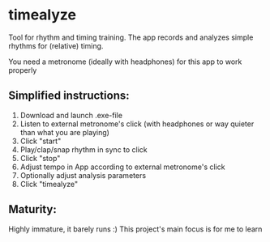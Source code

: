 # timealyze
Tool for rhythm and timing training. The app records and analyzes simple rhythms for (relative) timing.

You need a metronome (ideally with headphones) for this app to work properly

## Simplified instructions:

1. Download and launch .exe-file
2. Listen to external metronome's click (with headphones or way quieter than what you are playing)
3. Click "start"
4. Play/clap/snap rhythm in sync to click
5. Click "stop"
6. Adjust tempo in App according to external metronome's click
7. Optionally adjust analysis parameters
8. Click "timealyze"

## Maturity:

Highly immature, it barely runs :) This project's main focus is for me to learn
